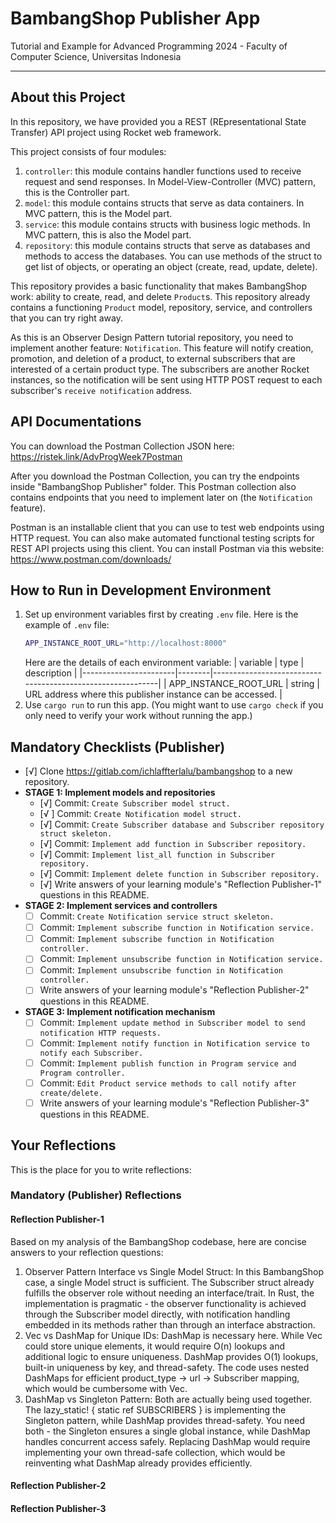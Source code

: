 # BambangShop Publisher App
Tutorial and Example for Advanced Programming 2024 - Faculty of Computer Science, Universitas Indonesia

---

## About this Project
In this repository, we have provided you a REST (REpresentational State Transfer) API project using Rocket web framework.

This project consists of four modules:
1.  `controller`: this module contains handler functions used to receive request and send responses.
    In Model-View-Controller (MVC) pattern, this is the Controller part.
2.  `model`: this module contains structs that serve as data containers.
    In MVC pattern, this is the Model part.
3.  `service`: this module contains structs with business logic methods.
    In MVC pattern, this is also the Model part.
4.  `repository`: this module contains structs that serve as databases and methods to access the databases.
    You can use methods of the struct to get list of objects, or operating an object (create, read, update, delete).

This repository provides a basic functionality that makes BambangShop work: ability to create, read, and delete `Product`s.
This repository already contains a functioning `Product` model, repository, service, and controllers that you can try right away.

As this is an Observer Design Pattern tutorial repository, you need to implement another feature: `Notification`.
This feature will notify creation, promotion, and deletion of a product, to external subscribers that are interested of a certain product type.
The subscribers are another Rocket instances, so the notification will be sent using HTTP POST request to each subscriber's `receive notification` address.

## API Documentations

You can download the Postman Collection JSON here: https://ristek.link/AdvProgWeek7Postman

After you download the Postman Collection, you can try the endpoints inside "BambangShop Publisher" folder.
This Postman collection also contains endpoints that you need to implement later on (the `Notification` feature).

Postman is an installable client that you can use to test web endpoints using HTTP request.
You can also make automated functional testing scripts for REST API projects using this client.
You can install Postman via this website: https://www.postman.com/downloads/

## How to Run in Development Environment
1.  Set up environment variables first by creating `.env` file.
    Here is the example of `.env` file:
    ```bash
    APP_INSTANCE_ROOT_URL="http://localhost:8000"
    ```
    Here are the details of each environment variable:
    | variable              | type   | description                                                |
    |-----------------------|--------|------------------------------------------------------------|
    | APP_INSTANCE_ROOT_URL | string | URL address where this publisher instance can be accessed. |
2.  Use `cargo run` to run this app.
    (You might want to use `cargo check` if you only need to verify your work without running the app.)

## Mandatory Checklists (Publisher)
-   [√] Clone https://gitlab.com/ichlaffterlalu/bambangshop to a new repository.
-   **STAGE 1: Implement models and repositories**
    -   [√] Commit: `Create Subscriber model struct.`
    -   [√ ] Commit: `Create Notification model struct.`
    -   [√] Commit: `Create Subscriber database and Subscriber repository struct skeleton.`
    -   [√] Commit: `Implement add function in Subscriber repository.`
    -   [√] Commit: `Implement list_all function in Subscriber repository.`
    -   [√] Commit: `Implement delete function in Subscriber repository.`
    -   [√] Write answers of your learning module's "Reflection Publisher-1" questions in this README.
-   **STAGE 2: Implement services and controllers**
    -   [ ] Commit: `Create Notification service struct skeleton.`
    -   [ ] Commit: `Implement subscribe function in Notification service.`
    -   [ ] Commit: `Implement subscribe function in Notification controller.`
    -   [ ] Commit: `Implement unsubscribe function in Notification service.`
    -   [ ] Commit: `Implement unsubscribe function in Notification controller.`
    -   [ ] Write answers of your learning module's "Reflection Publisher-2" questions in this README.
-   **STAGE 3: Implement notification mechanism**
    -   [ ] Commit: `Implement update method in Subscriber model to send notification HTTP requests.`
    -   [ ] Commit: `Implement notify function in Notification service to notify each Subscriber.`
    -   [ ] Commit: `Implement publish function in Program service and Program controller.`
    -   [ ] Commit: `Edit Product service methods to call notify after create/delete.`
    -   [ ] Write answers of your learning module's "Reflection Publisher-3" questions in this README.

## Your Reflections
This is the place for you to write reflections:

### Mandatory (Publisher) Reflections

#### Reflection Publisher-1
Based on my analysis of the BambangShop codebase, here are concise answers to your reflection questions:
1. Observer Pattern Interface vs Single Model Struct:
In this BambangShop case, a single Model struct is sufficient. The Subscriber struct already fulfills the observer role without needing an interface/trait. In Rust, the implementation is pragmatic - the observer functionality is achieved through the Subscriber model directly, with notification handling embedded in its methods rather than through an interface abstraction.
2. Vec vs DashMap for Unique IDs:
DashMap is necessary here. While Vec could store unique elements, it would require O(n) lookups and additional logic to ensure uniqueness. DashMap provides O(1) lookups, built-in uniqueness by key, and thread-safety. The code uses nested DashMaps for efficient product_type → url → Subscriber mapping, which would be cumbersome with Vec.
3. DashMap vs Singleton Pattern:
Both are actually being used together. The lazy_static! { static ref SUBSCRIBERS } is implementing the Singleton pattern, while DashMap provides thread-safety. You need both - the Singleton ensures a single global instance, while DashMap handles concurrent access safely. Replacing DashMap would require implementing your own thread-safe collection, which would be reinventing what DashMap already provides efficiently.

#### Reflection Publisher-2

#### Reflection Publisher-3
